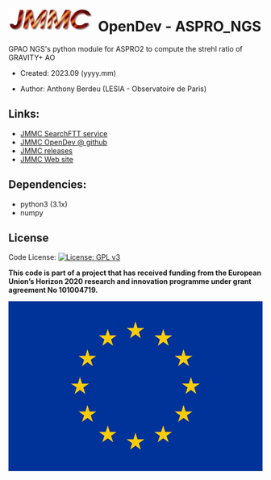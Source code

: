 # ![JMMC logo](https://github.com/JMMC-OpenDev/.github/blob/main/doc/JMMC-logo.jpg) OpenDev - ASPRO_NGS
GPAO NGS's python module for ASPRO2 to compute the strehl ratio of GRAVITY+ AO

- Created: 2023.09 (yyyy.mm)

- Author: Anthony Berdeu (LESIA - Observatoire de Paris)


## Links:
- [JMMC SearchFTT service](https://searchftt.jmmc.fr/)
- [JMMC OpenDev @ github](https://github.com/JMMC-OpenDev/)
- [JMMC releases](https://www.jmmc.fr/releases/)
- [JMMC Web site](https://www.jmmc.fr)


## Dependencies:
- python3 (3.1x)
- numpy


## License
Code License: [![License: GPL v3](https://img.shields.io/badge/License-GPLv3-blue.svg)](LICENSE)

**This code is part of a project that has received funding from the European Union’s Horizon 2020 research and innovation programme under grant agreement No 101004719.**

![EU logo](doc/EU.jpg)

